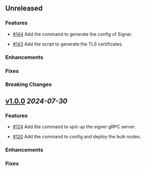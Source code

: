 <!--
Key Principles
•  Human-Friendly: Changelogs are written for humans, not machines.

•  Comprehensive: Every version should have an entry.

•  Categorized: Group similar types of changes together.

•  Linkable: Versions and sections should be easily linkable.

•  Chronological: The latest version appears first.

•  Dated: Each version's release date is displayed.

•  Versioning: Indicate if Semantic Versioning is followed.

Instructions
Add changelog entries to the Unreleased section under the appropriate category. Each entry must include a tag and the GitHub PR reference in the following format:

* #<PR-number> message

•  Tag: Indicates where the change is made (e.g., (core), (ui)).

•  Issue Number: Will be linked during the release process, no need to manually add links.

Change Categories
•  New Features: For newly added features.

•  Enhancements: For improvements in existing functionality.

•  Deprecations: For features that will be removed in the future.

•  Fixes: For bug fixes.

•  Breaking Changes: For changes that break backward compatibility.
-->

## Unreleased

### Features

* [#144](https://github.com/Lagrange-Labs/lsc-client-cli/pull/144) Add the command to generate the config of Signer.

* [#143](https://github.com/Lagrange-Labs/lsc-client-cli/pull/143) Add the script to generate the TLS certificates.

### Enhancements

### Fixes

### Breaking Changes

## [v1.0.0](https://github.com/Lagrange-Labs/lsc-client-cli/releases/tag/v1.1.0) *2024-07-30*

### Features

* [#124](https://github.com/Lagrange-Labs/lsc-client-cli/pull/124) Add the command to spin up the signer gRPC server.

* [#120](https://github.com/Lagrange-Labs/lsc-client-cli/pull/120) Add the command to config and deploy the bulk nodes.

### Enhancements

### Fixes
